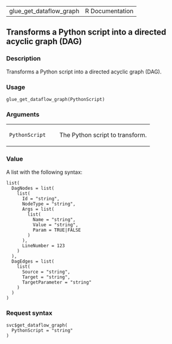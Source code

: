 <table style="width: 100%;">
<tbody>
<tr class="odd">
<td>glue_get_dataflow_graph</td>
<td style="text-align: right;">R Documentation</td>
</tr>
</tbody>
</table>

## Transforms a Python script into a directed acyclic graph (DAG)

### Description

Transforms a Python script into a directed acyclic graph (DAG).

### Usage

    glue_get_dataflow_graph(PythonScript)

### Arguments

<table>
<colgroup>
<col style="width: 35%" />
<col style="width: 65%" />
</colgroup>
<tbody>
<tr class="odd">
<td><code
id="glue_get_dataflow_graph_:_PythonScript">PythonScript</code></td>
<td><p>The Python script to transform.</p></td>
</tr>
</tbody>
</table>

### Value

A list with the following syntax:

    list(
      DagNodes = list(
        list(
          Id = "string",
          NodeType = "string",
          Args = list(
            list(
              Name = "string",
              Value = "string",
              Param = TRUE|FALSE
            )
          ),
          LineNumber = 123
        )
      ),
      DagEdges = list(
        list(
          Source = "string",
          Target = "string",
          TargetParameter = "string"
        )
      )
    )

### Request syntax

    svc$get_dataflow_graph(
      PythonScript = "string"
    )
